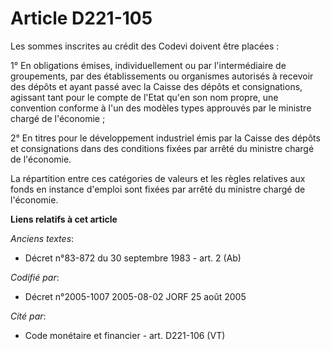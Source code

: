 # Article D221-105

Les sommes inscrites au crédit des Codevi doivent être placées :

1° En obligations émises, individuellement ou par l'intermédiaire de groupements, par des établissements ou organismes
autorisés à recevoir des dépôts et ayant passé avec la Caisse des dépôts et consignations, agissant tant pour le compte de
l'Etat qu'en son nom propre, une convention conforme à l'un des modèles types approuvés par le ministre chargé de
l'économie ;

2° En titres pour le développement industriel émis par la Caisse des dépôts et consignations dans des conditions fixées par
arrêté du ministre chargé de l'économie.

La répartition entre ces catégories de valeurs et les règles relatives aux fonds en instance d'emploi sont fixées par arrêté
du ministre chargé de l'économie.

**Liens relatifs à cet article**

_Anciens textes_:

  - Décret n°83-872 du 30 septembre 1983 - art. 2 (Ab)

_Codifié par_:

  - Décret n°2005-1007 2005-08-02 JORF 25 août 2005

_Cité par_:

  - Code monétaire et financier - art. D221-106 (VT)
